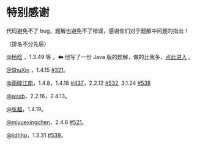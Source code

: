 # 特别感谢

代码避免不了 bug，题解也避免不了错误，感谢你们对于题解中问题的指出！

（排名不分先后）

[@杨晗](https://github.com/YangXiaoHei) ，1.3.49 等 。⬅ 他写了一份 Java 版的题解，做的比我多，[点此进入](https://github.com/YangXiaoHei/Algorithms) 。

[@ShuXin](https://github.com/aowoWolf) ，1.4.15 [#321](https://github.com/ikesnowy/Algorithms-4th-Edition-in-Csharp/issues/321)。

[@雨碎江南](https://github.com/consoles)，1.4.8，1.4.18 [#437](https://github.com/ikesnowy/Algorithms-4th-Edition-in-Csharp/issues/437)，2.2.12 [#532](https://github.com/ikesnowy/Algorithms-4th-Edition-in-Csharp/issues/532), 3.1.24 [#538](https://github.com/ikesnowy/Algorithms-4th-Edition-in-Csharp/issues/538)

[@wssb](https://www.zhihu.com/people/wssb/activities)，2.2.16，2.4.13。

[@张越](https://www.zhihu.com/people/zyecho/activities)，1.4.19。

[@miyuexingchen](https://github.com/miyuexingchen)，2.4.6 [#521](https://github.com/ikesnowy/Algorithms-4th-Edition-in-Csharp/issues/521)。

[@ljdhhp](https://github.com/ljdhhp)，1.3.31 [#539](https://github.com/ikesnowy/Algorithms-4th-Edition-in-Csharp/issues/539)。